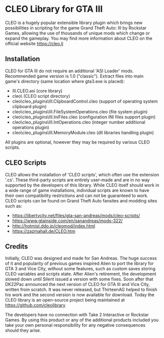 # CLEO Library for GTA III

CLEO is a hugely popular extensible library plugin which brings new possibilities in scripting for the game Grand Theft Auto: III by Rockstar Games, allowing the use of thousands of unique mods which change or expand the gameplay. You may find more information about CLEO on the official website https://cleo.li

## Installation

CLEO for GTA III do not require an additional 'ASI Loader' mods.
Recommended game version is 1.0 ("classic").
Extract files into main game's directory (same location where gta3.exe is placed):

- III.CLEO.asi (core library)
- cleo\ (CLEO script directory)
- cleo\cleo_plugins\III.ClipboardControl.cleo (support of operating system clipboard plugin)
- cleo\cleo_plugins\III.FileSystemOperations.cleo (file system plugin)
- cleo\cleo_plugins\III.IniFiles.cleo (configuration INI files support plugin)
- cleo\cleo_plugins\III.IntOperations.cleo (integer number additional operations plugin)
- cleo\cleo_plugins\III.MemoryModule.cleo (dll libraries handling plugin)

All plugins are optional, however they may be required by various CLEO scripts.

## CLEO Scripts

CLEO allows the installation of 'CLEO scripts', which often use the extension '.cs'. These third-party scripts are entirely user-made and are in no way supported by the developers of this library. While CLEO itself should work in a wide range of game installations, individual scripts are known to have their own compatibility restrictions and can not be guaranteed to work.
CLEO scripts can be found on Grand Theft Auto fansites and modding sites such as:

- https://libertycity.net/files/gta-san-andreas/mods/cleo-scripts/
- https://www.gtainside.com/en/sanandreas/mods-322/
- http://hotmist.ddo.jp/cleomod/index.html
- https://zazmahall.de/CLEO.htm


## Credits

Initially, CLEO was designed and made for San Andreas. The huge success of it and popularity of previous games inspired Alien to port the library for GTA 3 and Vice City, without some features, such as custom saves storing CLEO variables and scripts state. After Alien's retirement, the development slowed down until Silent issued a version with some fixes. Soon after that DK22Pac announced the next version of CLEO for GTA III and Vice City, written from scratch. It was never released, but ThirteenAG helped to finish his work and the second version is now available for download. 
Today the CLEO library is an open-source project being maintained at https://github.com/cleolibrary
 
The developers have no connection with Take 2 Interactive or Rockstar Games.
By using this product or any of the additional products included you take your own personal responsibility for any negative consequences should they arise.
